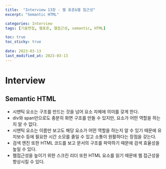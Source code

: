 ```yaml
---
title:  "Interview 13장 - 웹 표준&웹 접근성"
excerpt: "Semantic HTML"

categories: Interview
tags: [기술면접, 웹표준, 웹접근성, semantic, HTML]

toc: true
toc_sticky: true
 
date: 2023-03-13
last_modified_at: 2023-03-13
---
```

# Interview
## Semantic HTML
- 시맨틱 요소는 구조를 만드는 것을 넘어 요소 자체에 의미를 갖게 한다.
- div와 span만으로도 충분히 화면 구조를 만들 수 있지만, 요소가 어떤 역할을 하는지 알 수 없다.
- 시맨틱 요소는 이름만 보고도 해당 요소가 어떤 역할을 하는지 알 수 있기 때문에 유지보수 등에 필요한 시간 소모를 줄일 수 있고 소통이 원활하다는 장점을 갖는다.
- 검색 엔진 또한 HTML 코드를 보고 문서의 구조를 파악하기 때문에 검색 효율성을 높일 수 있다.
- 웹접근성을 높이기 위한 스크린 리더 또한 HTML 요소를 읽기 때문에 웹 접근성을 향상시킬 수 있다.